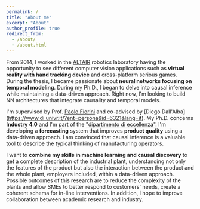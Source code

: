```yaml
---
permalink: /
title: "About me"
excerpt: "About"
author_profile: true
redirect_from: 
  - /about/
  - /about.html
---
```


From 2014, I worked in the [ALTAIR](https://metropolis.scienze.univr.it/) robotics laboratory having the opportunity to see different computer vision applications such as **virtual reality with hand tracking device** and cross-platform serious games. During the thesis, I became passionate about **neural networks focusing on temporal modeling**. During my Ph.D., I began to delve into causal inference while maintaining a data-driven approach. Right now, I'm looking to build NN architectures that integrate causality and temporal models. 


I'm supervised by Prof. [Paolo Fiorini](https://scholar.google.com/citations?user=FsovWSkAAAAJ&hl=en) and co-advised by [Diego Dall'Alba] (https://www.di.univr.it/?ent=persona&id=6321&lang=it). My Ph.D. concerns **Industry 4.0** and I'm part of the ["dipartimento di eccellenza"](https://www.icelab.di.univr.it/). I'm developing a **forecasting** system that improves **product quality** using a data-driven approach. I am convinced that causal inference is a valuable tool to describe the typical thinking of manufacturing operators.


I want to **combine my skills in machine learning and causal discovery** to get a complete description of the industrial plant, understanding not only the features of the product but also the interaction between the product and the whole plant, employers included, within a data-driven approach. 
Possible outcomes of this research are to reduce the complexity of the plants and allow SMEs to better respond to customers' needs, create a coherent schema for in-line interventions. In addition, I hope to improve collaboration between academic research and industry. 

